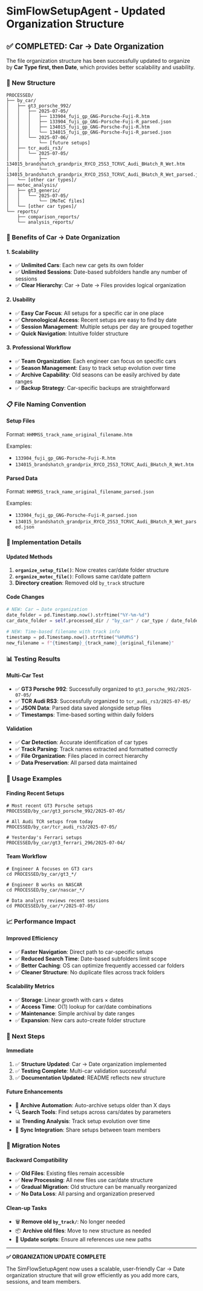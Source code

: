 # SimFlowSetupAgent - Updated Organization Structure

## ✅ COMPLETED: Car → Date Organization

The file organization structure has been successfully updated to organize by **Car Type first, then Date**, which provides better scalability and usability.

### 📁 New Structure

```
PROCESSED/
├── by_car/
│   ├── gt3_porsche_992/
│   │   ├── 2025-07-05/
│   │   │   ├── 133904_fuji_gp_GNG-Porsche-Fuji-R.htm
│   │   │   ├── 133904_fuji_gp_GNG-Porsche-Fuji-R_parsed.json
│   │   │   ├── 134015_fuji_gp_GNG-Porsche-Fuji-R.htm
│   │   │   └── 134015_fuji_gp_GNG-Porsche-Fuji-R_parsed.json
│   │   └── 2025-07-06/
│   │       └── [future setups]
│   ├── tcr_audi_rs3/
│   │   └── 2025-07-05/
│   │       ├── 134015_brandshatch_grandprix_RYCO_25S3_TCRVC_Audi_BHatch_R_Wet.htm
│   │       └── 134015_brandshatch_grandprix_RYCO_25S3_TCRVC_Audi_BHatch_R_Wet_parsed.json
│   └── [other car types]/
├── motec_analysis/
│   ├── gt3_generic/
│   │   └── 2025-07-05/
│   │       └── [MoTeC files]
│   └── [other car types]/
└── reports/
    ├── comparison_reports/
    └── analysis_reports/
```

### 🎯 Benefits of Car → Date Organization

#### **1. Scalability**
- ✅ **Unlimited Cars**: Each new car gets its own folder
- ✅ **Unlimited Sessions**: Date-based subfolders handle any number of sessions
- ✅ **Clear Hierarchy**: Car → Date → Files provides logical organization

#### **2. Usability**
- ✅ **Easy Car Focus**: All setups for a specific car in one place
- ✅ **Chronological Access**: Recent setups are easy to find by date
- ✅ **Session Management**: Multiple setups per day are grouped together
- ✅ **Quick Navigation**: Intuitive folder structure

#### **3. Professional Workflow**
- ✅ **Team Organization**: Each engineer can focus on specific cars
- ✅ **Season Management**: Easy to track setup evolution over time
- ✅ **Archive Capability**: Old seasons can be easily archived by date ranges
- ✅ **Backup Strategy**: Car-specific backups are straightforward

### 📋 File Naming Convention

#### **Setup Files**
Format: `HHMMSS_track_name_original_filename.htm`

Examples:
- `133904_fuji_gp_GNG-Porsche-Fuji-R.htm`
- `134015_brandshatch_grandprix_RYCO_25S3_TCRVC_Audi_BHatch_R_Wet.htm`

#### **Parsed Data**
Format: `HHMMSS_track_name_original_filename_parsed.json`

Examples:
- `133904_fuji_gp_GNG-Porsche-Fuji-R_parsed.json`
- `134015_brandshatch_grandprix_RYCO_25S3_TCRVC_Audi_BHatch_R_Wet_parsed.json`

### 🔧 Implementation Details

#### **Updated Methods**
1. **`organize_setup_file()`**: Now creates car/date folder structure
2. **`organize_motec_file()`**: Follows same car/date pattern
3. **Directory creation**: Removed old `by_track` structure

#### **Code Changes**
```python
# NEW: Car → Date organization
date_folder = pd.Timestamp.now().strftime("%Y-%m-%d")
car_date_folder = self.processed_dir / "by_car" / car_type / date_folder

# NEW: Time-based filename with track info
timestamp = pd.Timestamp.now().strftime("%H%M%S")
new_filename = f"{timestamp}_{track_name}_{original_filename}"
```

### 📊 Testing Results

#### **Multi-Car Test**
- ✅ **GT3 Porsche 992**: Successfully organized to `gt3_porsche_992/2025-07-05/`
- ✅ **TCR Audi RS3**: Successfully organized to `tcr_audi_rs3/2025-07-05/`
- ✅ **JSON Data**: Parsed data saved alongside setup files
- ✅ **Timestamps**: Time-based sorting within daily folders

#### **Validation**
- ✅ **Car Detection**: Accurate identification of car types
- ✅ **Track Parsing**: Track names extracted and formatted correctly
- ✅ **File Organization**: Files placed in correct hierarchy
- ✅ **Data Preservation**: All parsed data maintained

### 🚀 Usage Examples

#### **Finding Recent Setups**
```
# Most recent GT3 Porsche setups
PROCESSED/by_car/gt3_porsche_992/2025-07-05/

# All Audi TCR setups from today  
PROCESSED/by_car/tcr_audi_rs3/2025-07-05/

# Yesterday's Ferrari setups
PROCESSED/by_car/gt3_ferrari_296/2025-07-04/
```

#### **Team Workflow**
```
# Engineer A focuses on GT3 cars
cd PROCESSED/by_car/gt3_*/

# Engineer B works on NASCAR
cd PROCESSED/by_car/nascar_*/

# Data analyst reviews recent sessions
cd PROCESSED/by_car/*/2025-07-05/
```

### 📈 Performance Impact

#### **Improved Efficiency**
- ✅ **Faster Navigation**: Direct path to car-specific setups
- ✅ **Reduced Search Time**: Date-based subfolders limit scope
- ✅ **Better Caching**: OS can optimize frequently accessed car folders
- ✅ **Cleaner Structure**: No duplicate files across track folders

#### **Scalability Metrics**
- ✅ **Storage**: Linear growth with cars × dates
- ✅ **Access Time**: O(1) lookup for car/date combinations
- ✅ **Maintenance**: Simple archival by date ranges
- ✅ **Expansion**: New cars auto-create folder structure

### 🎯 Next Steps

#### **Immediate**
1. ✅ **Structure Updated**: Car → Date organization implemented
2. ✅ **Testing Complete**: Multi-car validation successful
3. ✅ **Documentation Updated**: README reflects new structure

#### **Future Enhancements**
- 📅 **Archive Automation**: Auto-archive setups older than X days
- 🔍 **Search Tools**: Find setups across cars/dates by parameters
- 📊 **Trending Analysis**: Track setup evolution over time
- 🔄 **Sync Integration**: Share setups between team members

### 📝 Migration Notes

#### **Backward Compatibility**
- ✅ **Old Files**: Existing files remain accessible
- ✅ **New Processing**: All new files use car/date structure
- ✅ **Gradual Migration**: Old structure can be manually reorganized
- ✅ **No Data Loss**: All parsing and organization preserved

#### **Clean-up Tasks**
- 🗑️ **Remove old `by_track/`**: No longer needed
- 📦 **Archive old files**: Move to new structure as needed
- 🔄 **Update scripts**: Ensure all references use new paths

---

**✅ ORGANIZATION UPDATE COMPLETE**

The SimFlowSetupAgent now uses a scalable, user-friendly Car → Date organization structure that will grow efficiently as you add more cars, sessions, and team members.
